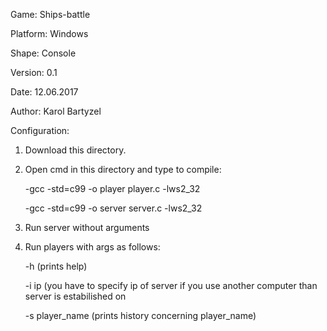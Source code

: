 Game: Ships-battle

Platform: Windows 

Shape: Console 

Version: 0.1

Date: 12.06.2017

Author: Karol Bartyzel 



Configuration:
1. Download this directory.
2. Open cmd in this directory and type to compile: 
  
    -gcc -std=c99 -o player player.c -lws2_32
  
    -gcc -std=c99 -o server server.c -lws2_32
  
3. Run server without arguments
4. Run players with args as follows:

    -h (prints help)
  
    -i ip (you have to specify ip of server if you use another computer than server is estabilished on
  
    -s player_name (prints history concerning player_name)
